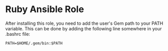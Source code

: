 # Ruby Ansible Role

After installing this role, you need to add the user's Gem path to your PATH variable. This can be done by adding the following line somewhere in your .bashrc file:

```
PATH=$HOME/.gem/bin:$PATH
```